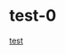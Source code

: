 # test-0

[test](https://docs.google.com/viewer?url=https://github.com/k-sap/test-0/raw/main/test-book.xlsx#)
